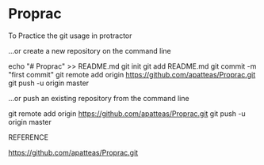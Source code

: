 # Proprac
To Practice the git usage in protractor

…or create a new repository on the command line

echo "# Proprac" >> README.md
git init
git add README.md
git commit -m "first commit"
git remote add origin https://github.com/apatteas/Proprac.git
git push -u origin master



…or push an existing repository from the command line

git remote add origin https://github.com/apatteas/Proprac.git
git push -u origin master

REFERENCE

https://github.com/apatteas/Proprac.git
